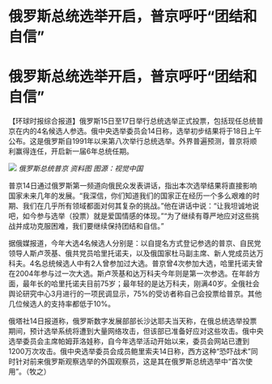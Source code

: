 # 俄罗斯总统选举开启，普京呼吁“团结和自信”

# 俄罗斯总统选举开启，普京呼吁“团结和自信”

【环球时报综合报道】俄罗斯15日至17日举行总统选举正式投票，包括现任总统普京在内的4名候选人参选。俄中央选举委员会14日称，选举初步结果将于18日上午公布。这是俄罗斯自1991年以来第八次举行总统选举。外界普遍预测，普京将顺利赢得连任，开启新一届6年总统任期。

![](https://inews.gtimg.com/om_bt/OcQ6iWKo87UxHPH5PnuljglmJBNa1hlf1sPYku_WvknUUAA/1000)
_俄罗斯总统普京 资料图 图源：视觉中国_

普京14日通过俄罗斯第一频道向俄民众发表讲话，指出本次选举结果将直接影响国家未来几年的发展。“我深信，你们知道我们的国家正在经历一个多么艰难的时期、我们在几乎所有领域都面对何其复杂的挑战。”他在讲话中说：“让我坦诚地说吧，如今参与选举（投票）就是爱国情感的体现。”“为了继续有尊严地应对这些挑战并成功克服困难，我们要继续保持团结和自信。”

据俄媒报道，今年大选4名候选人分别是：以自提名方式登记参选的普京、自民党领导人斯卢茨基、俄共党员哈里托诺夫，以及俄国家杜马副主席、新人党成员达万科夫。4名总统候选人中有2人曾参加过大选。普京曾4次参加大选，哈里托诺夫曾在2004年参与过一次大选。斯卢茨基和达万科夫今年则是第一次参选。在年龄方面，最年长的哈里托诺夫目前75岁；最年轻的是达万科夫，刚满40岁。全俄社会舆论研究中心3月进行的一项民调显示，75%的受访者称自己会投票给普京。其他几位候选人的支持率都低于10%。

俄塔社14日报道称，俄罗斯数字发展部部长沙达耶夫当天称，在俄总统选举投票期间，预计选举系统将遭到大量网络攻击，但该部已准备好应对这些攻击。俄中央选举委员会主席帕姆菲洛娃称，自今年选举活动开始以来，委员会网站已遭到1200万次攻击。俄中央选举委员会成员鲍里索夫14日称，西方这种“恐吓战术”同时针对前来俄罗斯观察选举的外国观察员，这是其在俄罗斯总统选举中“首次使用”。（牧之）

